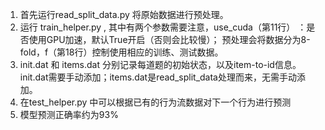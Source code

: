 1. 首先运行read_split_data.py 将原始数据进行预处理。
2. 运行 train_helper.py , 其中有两个参数需要注意，use_cuda（第11行） ：是否使用GPU加速，默认True开启（否则会比较慢）；
  预处理会将数据分为8-fold，f（第18行）控制使用相应的训练、测试数据。
3. init.dat 和 items.dat 分别记录每道题的初始状态，以及item-to-id信息。init.dat需要手动添加；items.dat是read_split_data处理而来，无需手动添加。
4. 在test_helper.py 中可以根据已有的行为流数据对下一个行为进行预测
5. 模型预测正确率约为93%
